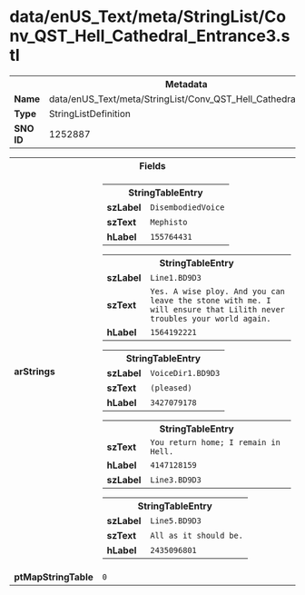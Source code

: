 <h1>data/enUS_Text/meta/StringList/Conv_QST_Hell_Cathedral_Entrance3.stl</h1><table><tr><th colspan="100%">Metadata</th></tr><tr><td><b>Name</b></td><td>data/enUS_Text/meta/StringList/Conv_QST_Hell_Cathedral_Entrance3.stl</td></tr><tr><td><b>Type</b></td><td>StringListDefinition</td></tr><tr><td><b>SNO ID</b></td><td>1252887</td></tr></table>

<table><tr><th colspan="100%">Fields</th></tr><tr><td><b>arStrings</b></td><td><table><tr><th colspan="100%">StringTableEntry</th></tr><tr><td><b>szLabel</b></td><td><code>DisembodiedVoice</code></td></tr><tr><td><b>szText</b></td><td><code>Mephisto</code></td></tr><tr><td><b>hLabel</b></td><td><code>155764431</code></td></tr></table>


<table><tr><th colspan="100%">StringTableEntry</th></tr><tr><td><b>szLabel</b></td><td><code>Line1.BD9D3</code></td></tr><tr><td><b>szText</b></td><td><code>Yes. A wise ploy. And you can leave the stone with me. I will ensure that Lilith never troubles your world again.</code></td></tr><tr><td><b>hLabel</b></td><td><code>1564192221</code></td></tr></table>


<table><tr><th colspan="100%">StringTableEntry</th></tr><tr><td><b>szLabel</b></td><td><code>VoiceDir1.BD9D3</code></td></tr><tr><td><b>szText</b></td><td><code>(pleased)</code></td></tr><tr><td><b>hLabel</b></td><td><code>3427079178</code></td></tr></table>


<table><tr><th colspan="100%">StringTableEntry</th></tr><tr><td><b>szText</b></td><td><code>You return home; I remain in Hell.</code></td></tr><tr><td><b>hLabel</b></td><td><code>4147128159</code></td></tr><tr><td><b>szLabel</b></td><td><code>Line3.BD9D3</code></td></tr></table>


<table><tr><th colspan="100%">StringTableEntry</th></tr><tr><td><b>szLabel</b></td><td><code>Line5.BD9D3</code></td></tr><tr><td><b>szText</b></td><td><code>All as it should be.</code></td></tr><tr><td><b>hLabel</b></td><td><code>2435096801</code></td></tr></table>


</td></tr><tr><td><b>ptMapStringTable</b></td><td><code>0</code></td></tr></table>

